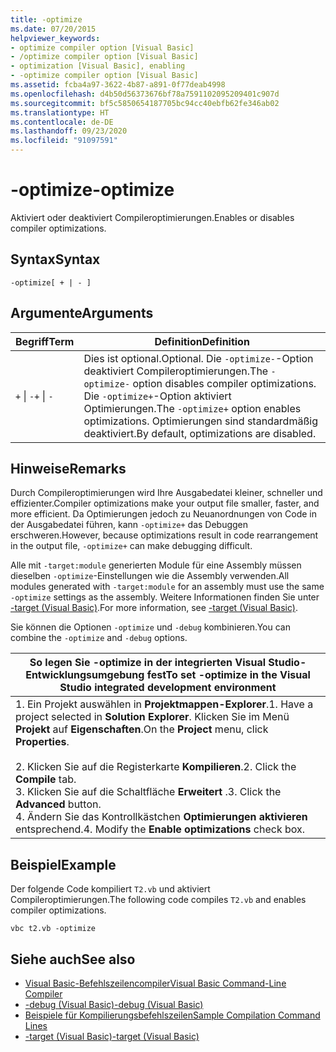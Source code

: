 ```yaml
---
title: -optimize
ms.date: 07/20/2015
helpviewer_keywords:
- optimize compiler option [Visual Basic]
- /optimize compiler option [Visual Basic]
- optimization [Visual Basic], enabling
- -optimize compiler option [Visual Basic]
ms.assetid: fcba4a97-3622-4b87-a891-0f77deab4998
ms.openlocfilehash: d4b50d56373676bf78a7591102095209401c907d
ms.sourcegitcommit: bf5c5850654187705bc94cc40ebfb62fe346ab02
ms.translationtype: HT
ms.contentlocale: de-DE
ms.lasthandoff: 09/23/2020
ms.locfileid: "91097591"
---
```

# <a name="-optimize"></a><span data-ttu-id="f7340-102">-optimize</span><span class="sxs-lookup"><span data-stu-id="f7340-102">-optimize</span></span>

<span data-ttu-id="f7340-103">Aktiviert oder deaktiviert Compileroptimierungen.</span><span class="sxs-lookup"><span data-stu-id="f7340-103">Enables or disables compiler optimizations.</span></span>  
  
## <a name="syntax"></a><span data-ttu-id="f7340-104">Syntax</span><span class="sxs-lookup"><span data-stu-id="f7340-104">Syntax</span></span>  
  
```console  
-optimize[ + | - ]  
```  
  
## <a name="arguments"></a><span data-ttu-id="f7340-105">Argumente</span><span class="sxs-lookup"><span data-stu-id="f7340-105">Arguments</span></span>  
  
|<span data-ttu-id="f7340-106">Begriff</span><span class="sxs-lookup"><span data-stu-id="f7340-106">Term</span></span>|<span data-ttu-id="f7340-107">Definition</span><span class="sxs-lookup"><span data-stu-id="f7340-107">Definition</span></span>|  
|---|---|  
|<span data-ttu-id="f7340-108">`+` &#124; `-`</span><span class="sxs-lookup"><span data-stu-id="f7340-108">`+` &#124; `-`</span></span>|<span data-ttu-id="f7340-109">Dies ist optional.</span><span class="sxs-lookup"><span data-stu-id="f7340-109">Optional.</span></span> <span data-ttu-id="f7340-110">Die `-optimize-`-Option deaktiviert Compileroptimierungen.</span><span class="sxs-lookup"><span data-stu-id="f7340-110">The `-optimize-` option disables compiler optimizations.</span></span> <span data-ttu-id="f7340-111">Die `-optimize+`-Option aktiviert Optimierungen.</span><span class="sxs-lookup"><span data-stu-id="f7340-111">The `-optimize+` option enables optimizations.</span></span> <span data-ttu-id="f7340-112">Optimierungen sind standardmäßig deaktiviert.</span><span class="sxs-lookup"><span data-stu-id="f7340-112">By default, optimizations are disabled.</span></span>|  
  
## <a name="remarks"></a><span data-ttu-id="f7340-113">Hinweise</span><span class="sxs-lookup"><span data-stu-id="f7340-113">Remarks</span></span>  

 <span data-ttu-id="f7340-114">Durch Compileroptimierungen wird Ihre Ausgabedatei kleiner, schneller und effizienter.</span><span class="sxs-lookup"><span data-stu-id="f7340-114">Compiler optimizations make your output file smaller, faster, and more efficient.</span></span> <span data-ttu-id="f7340-115">Da Optimierungen jedoch zu Neuanordnungen von Code in der Ausgabedatei führen, kann `-optimize+` das Debuggen erschweren.</span><span class="sxs-lookup"><span data-stu-id="f7340-115">However, because optimizations result in code rearrangement in the output file, `-optimize+` can make debugging difficult.</span></span>  
  
 <span data-ttu-id="f7340-116">Alle mit `-target:module` generierten Module für eine Assembly müssen dieselben `-optimize`-Einstellungen wie die Assembly verwenden.</span><span class="sxs-lookup"><span data-stu-id="f7340-116">All modules generated with `-target:module` for an assembly must use the same `-optimize` settings as the assembly.</span></span> <span data-ttu-id="f7340-117">Weitere Informationen finden Sie unter [-target (Visual Basic)](target.md).</span><span class="sxs-lookup"><span data-stu-id="f7340-117">For more information, see [-target (Visual Basic)](target.md).</span></span>  
  
 <span data-ttu-id="f7340-118">Sie können die Optionen `-optimize` und `-debug` kombinieren.</span><span class="sxs-lookup"><span data-stu-id="f7340-118">You can combine the `-optimize` and `-debug` options.</span></span>  
  
|<span data-ttu-id="f7340-119">So legen Sie -optimize in der integrierten Visual Studio-Entwicklungsumgebung fest</span><span class="sxs-lookup"><span data-stu-id="f7340-119">To set -optimize in the Visual Studio integrated development environment</span></span>|  
|---|  
|<span data-ttu-id="f7340-120">1.  Ein Projekt auswählen in **Projektmappen-Explorer**.</span><span class="sxs-lookup"><span data-stu-id="f7340-120">1.  Have a project selected in **Solution Explorer**.</span></span> <span data-ttu-id="f7340-121">Klicken Sie im Menü **Projekt** auf **Eigenschaften**.</span><span class="sxs-lookup"><span data-stu-id="f7340-121">On the **Project** menu, click **Properties**.</span></span><br />     <br /><span data-ttu-id="f7340-122">2.  Klicken Sie auf die Registerkarte **Kompilieren**.</span><span class="sxs-lookup"><span data-stu-id="f7340-122">2.  Click the **Compile** tab.</span></span><br /><span data-ttu-id="f7340-123">3.  Klicken Sie auf die Schaltfläche **Erweitert** .</span><span class="sxs-lookup"><span data-stu-id="f7340-123">3.  Click the **Advanced** button.</span></span><br /><span data-ttu-id="f7340-124">4.  Ändern Sie das Kontrollkästchen **Optimierungen aktivieren** entsprechend.</span><span class="sxs-lookup"><span data-stu-id="f7340-124">4.  Modify the **Enable optimizations** check box.</span></span>|  
  
## <a name="example"></a><span data-ttu-id="f7340-125">Beispiel</span><span class="sxs-lookup"><span data-stu-id="f7340-125">Example</span></span>  

 <span data-ttu-id="f7340-126">Der folgende Code kompiliert `T2.vb` und aktiviert Compileroptimierungen.</span><span class="sxs-lookup"><span data-stu-id="f7340-126">The following code compiles `T2.vb` and enables compiler optimizations.</span></span>  
  
```console
vbc t2.vb -optimize  
```  
  
## <a name="see-also"></a><span data-ttu-id="f7340-127">Siehe auch</span><span class="sxs-lookup"><span data-stu-id="f7340-127">See also</span></span>

- [<span data-ttu-id="f7340-128">Visual Basic-Befehlszeilencompiler</span><span class="sxs-lookup"><span data-stu-id="f7340-128">Visual Basic Command-Line Compiler</span></span>](index.md)
- [<span data-ttu-id="f7340-129">-debug (Visual Basic)</span><span class="sxs-lookup"><span data-stu-id="f7340-129">-debug (Visual Basic)</span></span>](debug.md)
- [<span data-ttu-id="f7340-130">Beispiele für Kompilierungsbefehlszeilen</span><span class="sxs-lookup"><span data-stu-id="f7340-130">Sample Compilation Command Lines</span></span>](sample-compilation-command-lines.md)
- [<span data-ttu-id="f7340-131">-target (Visual Basic)</span><span class="sxs-lookup"><span data-stu-id="f7340-131">-target (Visual Basic)</span></span>](target.md)
